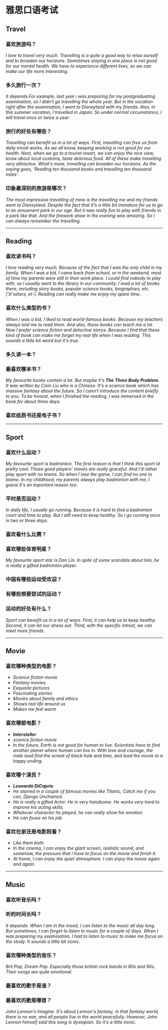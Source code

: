 # 雅思口语考试

## **Travel**
### 喜欢旅游吗？
*I love to travel very much. Travelling is a quite a good way to relax ourself and to broaden our horizons. Sometimes staying in one place is not good for our mental health. We have to experience different lives, so we can make our life more interesting.*
### 多久旅行一次？
*It depends.For example, last year i was preparing for my postgraduating examination, so I didn't go travelling the whole year. But in the vocation right after the examination, I went to Disneyland with my friends. Also, in this summer vocation, I travelled in Japan. So under normal circumstance, I will travel once or twice a year.*
### 旅行的好处有哪些？
*Travelling can benefit us in a lot of ways. First, travelling can free us from daily trivial works. As we all know, keeping working is not good for our health. Next, when we go to a tourist resort, we can enjoy the nice view, know about local customs, taste delicious food. All of these make travelling very attractive. What's more, travelling can broaden our horizons. As the saying goes, 'Reading ten thousand books and travelling ten thousand miles'.*
### 印象最深刻的旅游是哪次？
*The most impressive travelling of mine is the travelling me and my friends went to Disneyland. Despite the fact that it's a little bit immature for us to go to an amusment park in our age. But it was really fun to play with friends in a park like that. And the firework show in the evening was amazing. So I can always remember the travelling.*

---
## **Reading**
### 喜欢读书吗？
*I love reading very much. Because of the fact that I was the only child in my family. When I was a kid, I came back from school, or in the weekend, most of time my parents were still in their work place. I could find nobody to play with, so I usually went to the library in our community. I read a lot of books there, including story books, popular science books, biographies, etc.['ɪt'setərə, et-]. Reading can really make me enjoy my spare time.*
### 喜欢什么类型的书？
*When I was a kid, I liked to read world-famous books. Because my teachers always told me to read them. And also, these books can teach me a lot. Now I prefer science fiction and detective storys. Because I find that these kind of book can make me forget my real life when I was reading. This sounds a little bit weird but it's true.*
### 多久读一本？

### 最喜欢哪本书？
*My favourite books contain a lot. But maybe it's **The Three Body Problem**. It was written by Cixin Liu who is a Chinese. It's a science book which has massive fantasy about the future. So I cann't introduce the content briefly to you. To be honest, when I finished the reading, I was immersed in the book for about three days.*
### 喜欢纸质书还是电子书？
---
## **Sport**
### 喜欢什么运动？
*My favourite sport is badminton. The first reason is that I think this sport id pretty cool. Those good players' moves are really graceful. And I'd rather play sport with no teams. So when I lose the game, I can find no one to blame. In my childhood, my parents always play badminton with me, I guess it's an important reason too.* 
### 平时是否运动？
*In daily life, I usually go running. Because it is hard to find a badminton court and time to play. But I still need to keep healthy. So I go running once in two or three days.*
### 喜欢看什么比赛？

### 喜欢哪些体育明星？
*My favourite sport star is Dan Lin. In spite of some scandals about him, he is really a gifted badminton player.*
### 中国有哪些运动受欢迎？

### 有哪些想要尝试的运动？

### 运动的好处有什么？
*Sport can benefit us in a lot of ways. First, it can help us to keep healthy. Second, it can let our stress out. Third, with the specific intrest, we can meet more friends.*

---
## **Movie**
### 喜欢哪种类型的电影？
- *Science fiction movie*
- *Fantasy movies*
- *Exquisite pictures*
- *Fascinating stories*
- *Movies about family and ethics*
- *Shows real life around us*
- *Makes me feel warm*
### 喜欢哪部电影？
- ***Intersteller***
- *science fiction movie*
- *In the future, Earth is not good for human to live. Scientists have to find another planet where human can live in. With love and courage, the male lead find the screat of black hole and time, and lead the movie to a happy ending.*
### 喜欢哪个演员？
- ***Leonardo DiCaprio***
- *He starred in a couple of famous movies like Titanic, Catch me if you can, Django Unchained.*
- *He is really a gifted Actor. He is very handsome. He works very hard to improve his acting skills.*
- *Whatever charactor he played, he can really show his emotion.*
- *He can fouse on his job.*
### 喜欢在家还是电影院看？
- *Like them both.*
- *In the cinema, I can enjoy the giant screen, realistic sound, and somehow, the pressure that I have to focus on the movie and finish it.*
- *At home, I can enjoy the quiet atmosphere. I can enjoy the movie again and again.*

---
## **Music**
### 喜欢听音乐吗？

### 听的时间长吗？
*It depends. When I am in the mood, I can listen to the music all day long. But sometimes, I can forget to listen to music for a couple of days. When I was preparing my examination, I had to listen to music to make me focus on the study. It sounds a little bit ironic.*
### 喜欢哪种类型的音乐？
*Brit Pop, Dream Pop. Especially those british rock bands in 80s and 90s. Their songs are quite emotional.*
### 最喜欢的歌手是谁？

### 最喜欢的歌是哪首？
*John Lennon's Imagine. It's about Lennon's fantasy, in that fantasy world, there is no war, and all people live in the world peacefully. However, John Lennon himself said this song is dystopian. So it's a little ironic.*